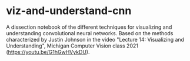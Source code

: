 # viz-and-understand-cnn
 A dissection notebook of the different techniques for visualizing and understanding convolutional neural networks. Based on the methods characterized by Justin Johnson in the video "Lecture 14: Visualizing and Understanding", Michigan Computer Vision class 2021 (https://youtu.be/G1hGwHVykDU).

